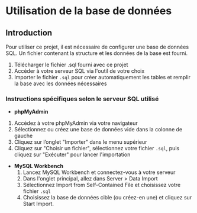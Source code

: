 # Utilisation de la base de données

## Introduction

Pour utiliser ce projet, il est nécessaire de configurer une base de données SQL.
Un fichier contenant la structure et les données de la base est fourni.

1. Télécharger le fichier .sql fourni avec ce projet
2. Accéder à votre serveur SQL via l'outil de votre choix
3. Importer le fichier `.sql` pour créer automatiquement les tables et remplir la base avec les données nécessaires

### Instructions spécifiques selon le serveur SQL utilisé

- **phpMyAdmin**
1. Accédez à votre phpMyAdmin via votre navigateur
2. Sélectionnez ou créez une base de données vide dans la colonne de gauche
3. Cliquez sur l’onglet "Importer" dans le menu supérieur
4. Cliquez sur "Choisir un fichier", sélectionnez votre fichier `.sql`, puis cliquez sur "Exécuter" pour lancer l'importation

- **MySQL Workbench**
  1. Lancez MySQL Workbench et connectez-vous à votre serveur
  2. Dans l'onglet principal, allez dans Server > Data Import
  3. Sélectionnez Import from Self-Contained File et choisissez votre fichier `.sql`
  4. Choisissez la base de données cible (ou créez-en une) et cliquez sur Start Import.
